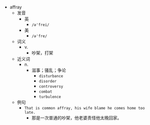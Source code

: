 - affray
  - 发音
    - 英
      - `/ə'frei/`
    - 美
      - `/ə'fre/`
  - 词义
    - v.
      - 吵架，打架
  - 近义词
    - n.
      - 滋事；骚乱；争论
        - `disturbance`
        - `disorder`
        - `controversy`
        - `combat`
        - `turbulence`
  - 例句
    - `That is common affray, his wife blame he comes home too late.`
      - 那是一次普通的吵架，他老婆责怪他太晚回家。

